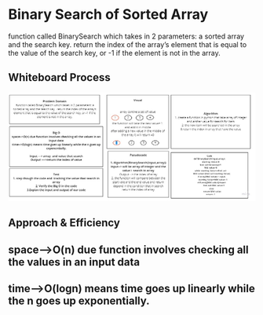 # Binary Search of Sorted Array
function called BinarySearch which takes in 2 parameters: a sorted array and the search key. return the index of the array’s element that is equal to the value of the search key, or -1 if the element is not in the array.

## Whiteboard Process
![image5](11.jpg)


## Approach & Efficiency
<!-- What approach did you take? Discuss Why. What is the Big O space/time for this approach? -->
## space-->O(n) due function involves checking all the values in an input data
## time-->O(logn) means time goes up linearly while the n goes up exponentially.

